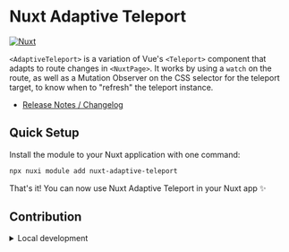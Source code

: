 # Nuxt Adaptive Teleport

[![Nuxt][nuxt-src]][nuxt-href]

`<AdaptiveTeleport>` is a variation of Vue's `<Teleport>` component that adapts to route changes in `<NuxtPage>`. It works by using a `watch` on the route, as well as a Mutation Observer on the CSS selector for the teleport target, to know when to "refresh" the teleport instance.

- [Release Notes / Changelog](/CHANGELOG.md)

## Quick Setup

Install the module to your Nuxt application with one command:

```bash
npx nuxi module add nuxt-adaptive-teleport
```

That's it! You can now use Nuxt Adaptive Teleport in your Nuxt app ✨


## Contribution

<details>
  <summary>Local development</summary>
  
  ```bash
  # Install dependencies
  npm install
  
  # Generate type stubs
  npm run dev:prepare
  
  # Develop with the playground
  npm run dev
  
  # Build the playground
  npm run dev:build
  
  # Run ESLint
  npm run lint
  
  # Run Vitest
  npm run test
  npm run test:watch
  
  # Release new version
  npm run release
  ```

</details>


<!-- Badges -->
[npm-version-src]: https://img.shields.io/npm/v/nuxt-adaptive-teleport/latest.svg?style=flat&colorA=020420&colorB=00DC82
[npm-version-href]: https://npmjs.com/package/nuxt-adaptive-teleport

[npm-downloads-src]: https://img.shields.io/npm/dm/nuxt-adaptive-teleport.svg?style=flat&colorA=020420&colorB=00DC82
[npm-downloads-href]: https://npmjs.com/package/nuxt-adaptive-teleport

[license-src]: https://img.shields.io/npm/l/nuxt-adaptive-teleport.svg?style=flat&colorA=020420&colorB=00DC82
[license-href]: https://npmjs.com/package/nuxt-adaptive-teleport

[nuxt-src]: https://img.shields.io/badge/Nuxt-020420?logo=nuxt.js
[nuxt-href]: https://nuxt.com
